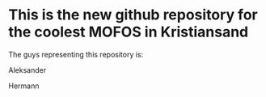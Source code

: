 # This is the new github repository for the coolest MOFOS in Kristiansand

The guys representing this repository is:

Aleksander

Hermann 
